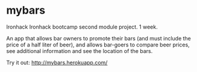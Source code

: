 # mybars

Ironhack Ironhack bootcamp second module project. 1 week.

An app that allows bar owners to promote their bars (and must include the price of a half liter of beer), and allows bar-goers to compare beer prices, see additional information and see the location of the bars.

Try it out: http://mybars.herokuapp.com/
